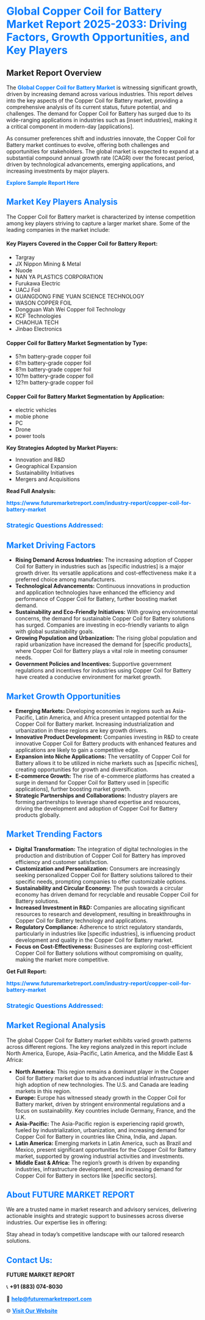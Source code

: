 <h1 style="color: #007BFF;">Global Copper Coil for Battery Market Report 2025-2033: Driving Factors, Growth Opportunities, and Key Players</h1>

<section id="overview">
<h2>Market Report Overview</h2>
<p>The <a href="https://www.futuremarketreport.com/industry-report/copper-coil-for-battery-market" style="color: #007BFF; text-decoration: none;"><strong>Global Copper Coil for Battery Market</strong></a> is witnessing significant growth, driven by increasing demand across various industries. This report delves into the key aspects of the Copper Coil for Battery market, providing a comprehensive analysis of its current status, future potential, and challenges. The demand for Copper Coil for Battery has surged due to its wide-ranging applications in industries such as [insert industries], making it a critical component in modern-day [applications].</p>
<p>As consumer preferences shift and industries innovate, the Copper Coil for Battery market continues to evolve, offering both challenges and opportunities for stakeholders. The global market is expected to expand at a substantial compound annual growth rate (CAGR) over the forecast period, driven by technological advancements, emerging applications, and increasing investments by major players.</p>
</section>

<section id="overview">
<p><a href="https://www.futuremarketreport.com/request-sample/reportId=114918" style="color: #007BFF; text-decoration: none;"><strong>Explore Sample Report Here</strong></a></p>
</section>

<section id="key-players">
<h2 style="color: #007BFF;">Market Key Players Analysis</h2>
<p>The Copper Coil for Battery market is characterized by intense competition among key players striving to capture a larger market share. Some of the leading companies in the market include:</p>
<h4>Key Players Covered in the Copper Coil for Battery Report:</h4>
<ul><li>Targray</li><li>JX Nippon Mining &amp; Metal</li><li>Nuode</li><li>NAN YA PLASTICS CORPORATION</li><li>Furukawa Electric</li><li>UACJ Foil</li><li>GUANGDONG FINE YUAN SCIENCE TECHNOLOGY</li><li>WASON COPPER FOIL</li><li>Dongguan Wah Wei Copper foil Technology</li><li>KCF Technologies</li><li>CHAOHUA TECH</li><li>Jinbao Electronics</li></ul>
<h4>Copper Coil for Battery Market Segmentation by Type:</h4>
<ul><li>5?m battery-grade copper foil</li><li>6?m battery-grade copper foil</li><li>8?m battery-grade copper foil</li><li>10?m battery-grade copper foil</li><li>12?m battery-grade copper foil</li></ul>

<h4>Copper Coil for Battery Market Segmentation by Application:</h4>
<ul><li>electric vehicles</li><li>mobie phone</li><li>PC</li><li>Drone</li><li>power tools</li></ul>
<p><strong>Key Strategies Adopted by Market Players:</strong></p>
<ul>
<li>Innovation and R&D</li>
<li>Geographical Expansion</li>
<li>Sustainability Initiatives</li>
<li>Mergers and Acquisitions</li>
</ul>
</section>

<section>
<p><strong>Read Full Analysis: </strong></p><a href="https://www.futuremarketreport.com/industry-report/copper-coil-for-battery-market" style="color: #007BFF; text-decoration: none;"><strong>https://www.futuremarketreport.com/industry-report/copper-coil-for-battery-market</strong></a>
<h3 style="color: #007BFF;">Strategic Questions Addressed:</h3>
</section>

<section id="driving-factors">
<h2 style="color: #007BFF;">Market Driving Factors</h2>
<ul>
<li><strong>Rising Demand Across Industries:</strong> The increasing adoption of Copper Coil for Battery in industries such as [specific industries] is a major growth driver. Its versatile applications and cost-effectiveness make it a preferred choice among manufacturers.</li>
<li><strong>Technological Advancements:</strong> Continuous innovations in production and application technologies have enhanced the efficiency and performance of Copper Coil for Battery, further boosting market demand.</li>
<li><strong>Sustainability and Eco-Friendly Initiatives:</strong> With growing environmental concerns, the demand for sustainable Copper Coil for Battery solutions has surged. Companies are investing in eco-friendly variants to align with global sustainability goals.</li>
<li><strong>Growing Population and Urbanization:</strong> The rising global population and rapid urbanization have increased the demand for [specific products], where Copper Coil for Battery plays a vital role in meeting consumer needs.</li>
<li><strong>Government Policies and Incentives:</strong> Supportive government regulations and incentives for industries using Copper Coil for Battery have created a conducive environment for market growth.</li>
</ul>
</section>

<section id="growth-opportunities">
<h2 style="color: #007BFF;">Market Growth Opportunities</h2>
<ul>
<li><strong>Emerging Markets:</strong> Developing economies in regions such as Asia-Pacific, Latin America, and Africa present untapped potential for the Copper Coil for Battery market. Increasing industrialization and urbanization in these regions are key growth drivers.</li>
<li><strong>Innovative Product Development:</strong> Companies investing in R&D to create innovative Copper Coil for Battery products with enhanced features and applications are likely to gain a competitive edge.</li>
<li><strong>Expansion into Niche Applications:</strong> The versatility of Copper Coil for Battery allows it to be utilized in niche markets such as [specific niches], creating opportunities for growth and diversification.</li>
<li><strong>E-commerce Growth:</strong> The rise of e-commerce platforms has created a surge in demand for Copper Coil for Battery used in [specific applications], further boosting market growth.</li>
<li><strong>Strategic Partnerships and Collaborations:</strong> Industry players are forming partnerships to leverage shared expertise and resources, driving the development and adoption of Copper Coil for Battery products globally.</li>
</ul>
</section>

<section id="trending-factors">
<h2 style="color: #007BFF;">Market Trending Factors</h2>
<ul>
<li><strong>Digital Transformation:</strong> The integration of digital technologies in the production and distribution of Copper Coil for Battery has improved efficiency and customer satisfaction.</li>
<li><strong>Customization and Personalization:</strong> Consumers are increasingly seeking personalized Copper Coil for Battery solutions tailored to their specific needs, prompting companies to offer customizable options.</li>
<li><strong>Sustainability and Circular Economy:</strong> The push towards a circular economy has driven demand for recyclable and reusable Copper Coil for Battery solutions.</li>
<li><strong>Increased Investment in R&D:</strong> Companies are allocating significant resources to research and development, resulting in breakthroughs in Copper Coil for Battery technology and applications.</li>
<li><strong>Regulatory Compliance:</strong> Adherence to strict regulatory standards, particularly in industries like [specific industries], is influencing product development and quality in the Copper Coil for Battery market.</li>
<li><strong>Focus on Cost-Effectiveness:</strong> Businesses are exploring cost-efficient Copper Coil for Battery solutions without compromising on quality, making the market more competitive.</li>
</ul>
</section>

<section>
<p><strong>Get Full Report: </strong></p><a href="https://www.futuremarketreport.com/industry-report/copper-coil-for-battery-market" style="color: #007BFF; text-decoration: none;"><strong>https://www.futuremarketreport.com/industry-report/copper-coil-for-battery-market</strong></a>
<h3 style="color: #007BFF;">Strategic Questions Addressed:</h3>
</section>


<section id="regional-analysis">
<h2 style="color: #007BFF;">Market Regional Analysis</h2>
<p>The global Copper Coil for Battery market exhibits varied growth patterns across different regions. The key regions analyzed in this report include North America, Europe, Asia-Pacific, Latin America, and the Middle East & Africa:</p>
<ul>
<li><strong>North America:</strong> This region remains a dominant player in the Copper Coil for Battery market due to its advanced industrial infrastructure and high adoption of new technologies. The U.S. and Canada are leading markets in this region.</li>
<li><strong>Europe:</strong> Europe has witnessed steady growth in the Copper Coil for Battery market, driven by stringent environmental regulations and a focus on sustainability. Key countries include Germany, France, and the U.K.</li>
<li><strong>Asia-Pacific:</strong> The Asia-Pacific region is experiencing rapid growth, fueled by industrialization, urbanization, and increasing demand for Copper Coil for Battery in countries like China, India, and Japan.</li>
<li><strong>Latin America:</strong> Emerging markets in Latin America, such as Brazil and Mexico, present significant opportunities for the Copper Coil for Battery market, supported by growing industrial activities and investments.</li>
<li><strong>Middle East & Africa:</strong> The region’s growth is driven by expanding industries, infrastructure development, and increasing demand for Copper Coil for Battery in sectors like [specific sectors].</li>
</ul>
</section>

<footer>
<h2 style="color: #007BFF;">About FUTURE MARKET REPORT</h2>
<p>We are a trusted name in market research and advisory services, delivering actionable insights and strategic support to businesses across diverse industries. Our expertise lies in offering:</p>

<p>Stay ahead in today’s competitive landscape with our tailored research solutions.</p>

<h2 style="color: #007BFF;">Contact Us:</h2>
<p><strong>FUTURE MARKET REPORT</strong></p>
<p>📞 <strong>+91 (883) 074-8030</strong></p>
<p>📧 <strong><a href="mailto:help@futuremarketreport.com" style="color: #007BFF;">help@futuremarketreport.com</a></strong></p>
<p>🌐 <strong><a href="https://www.futuremarketreport.com/" style="color: #007BFF;">Visit Our Website</a></strong></p>
</footer>